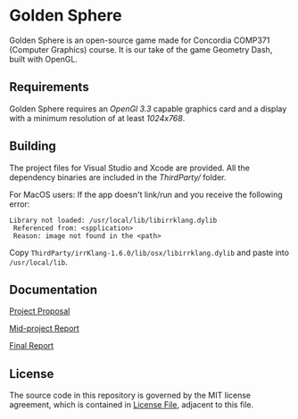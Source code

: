 # Golden Sphere
Golden Sphere is an open-source game made for Concordia COMP371 (Computer Graphics) course. It is our take of the game Geometry Dash, built with OpenGL.

## Requirements
Golden Sphere requires an *OpenGl 3.3* capable graphics card and a display
with a minimum resolution of at least *1024x768*.

## Building
The project files for Visual Studio and Xcode are provided.
All the dependency binaries are included in the _ThirdParty/_ folder.

For MacOS users:
If the app doesn't link/run and you receive the following error:
```
Library not loaded: /usr/local/lib/libirrklang.dylib
 Referenced from: <spplication>
 Reason: image not found in the <path>
```
Copy `ThirdParty/irrKlang-1.6.0/lib/osx/libirrklang.dylib` and paste into `/usr/local/lib`.

## Documentation
[Project Proposal]

[Mid-project Report]

[Final Report]

## License
The source code in this repository is governed by the MIT license agreement, which is contained in [License File](LICENSE), adjacent to this file.

[Project Proposal]: https://docs.google.com/document/d/12jM8nGVBvGTpt1hTIwPdD2K3t-YYogyF0CjtA7uXzVk/edit?usp=sharing
[Mid-project Report]: https://docs.google.com/document/d/1bj86PZ5bVsm3A1UNar67pppmDX8L2vVzWmcdAEk9tzg/edit?usp=sharing
[Final Report]: https://docs.google.com/document/d/1U8n9dNyRbriNpYoTLdRKS25wY60n0YUy0WvOn9f9XFw/edit?usp=sharing
